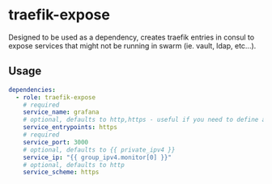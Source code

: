 # traefik-expose

Designed to be used as a dependency, creates traefik entries in consul to
expose services that might not be running in swarm (ie. vault, ldap, etc...).

## Usage

```yaml
dependencies:
  - role: traefik-expose
  	# required
	service_name: grafana
	# optional, defaults to http,https - useful if you need to define additional entrypoints
	service_entrypoints: https
	# required
    service_port: 3000
	# optional, defaults to {{ private_ipv4 }}
    service_ip: "{{ group_ipv4.monitor[0] }}"
	# optional, defaults to http
	service_scheme: https
```
